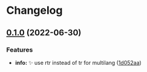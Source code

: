 # Changelog

## [0.1.0](https://github.com/AnzhiZhang/MCDReforgedPlugins/compare/info-v0.0.2...info-v0.1.0) (2022-06-30)


### Features

* **info:** ✨ use rtr instead of tr for multilang ([1d052aa](https://github.com/AnzhiZhang/MCDReforgedPlugins/commit/1d052aab180eae647534f31cc4762e8e44735f82))
